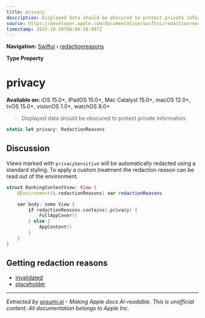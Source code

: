 ```yaml
---
title: privacy
description: Displayed data should be obscured to protect private information.
source: https://developer.apple.com/documentation/swiftui/redactionreasons/privacy
timestamp: 2025-10-29T00:09:16.097Z
---
```


**Navigation:** [Swiftui](/documentation/swiftui) › [redactionreasons](/documentation/swiftui/redactionreasons)

**Type Property**

# privacy

**Available on:** iOS 15.0+, iPadOS 15.0+, Mac Catalyst 15.0+, macOS 12.0+, tvOS 15.0+, visionOS 1.0+, watchOS 8.0+

> Displayed data should be obscured to protect private information.

```swift
static let privacy: RedactionReasons
```

## Discussion

Views marked with `privacySensitive` will be automatically redacted using a standard styling. To apply a custom treatment the redaction reason can be read out of the environment.

```swift
struct BankingContentView: View {
    @Environment(\.redactionReasons) var redactionReasons

    var body: some View {
        if redactionReasons.contains(.privacy) {
            FullAppCover()
        } else {
            AppContent()
        }
    }
}
```

## Getting redaction reasons

- [invalidated](/documentation/swiftui/redactionreasons/invalidated)
- [placeholder](/documentation/swiftui/redactionreasons/placeholder)

---

*Extracted by [sosumi.ai](https://sosumi.ai) - Making Apple docs AI-readable.*
*This is unofficial content. All documentation belongs to Apple Inc.*
